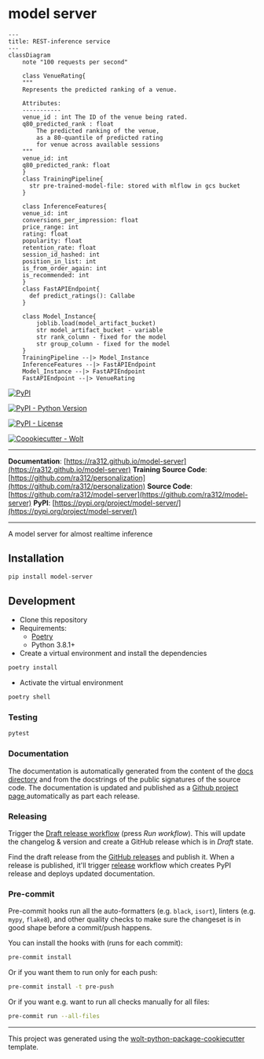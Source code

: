 # model server
```mermaid
---
title: REST-inference service
---
classDiagram
    note "100 requests per second"

    class VenueRating{
    """
    Represents the predicted ranking of a venue.

    Attributes:
    -----------
    venue_id : int The ID of the venue being rated.
    q80_predicted_rank : float
        The predicted ranking of the venue,
        as a 80-quantile of predicted rating
        for venue across available sessions
    """
    venue_id: int
    q80_predicted_rank: float
    }
    class TrainingPipeline{
      str pre-trained-model-file: stored with mlflow in gcs bucket
    }

    class InferenceFeatures{
    venue_id: int
    conversions_per_impression: float
    price_range: int
    rating: float
    popularity: float
    retention_rate: float
    session_id_hashed: int
    position_in_list: int
    is_from_order_again: int
    is_recommended: int
    }
    class FastAPIEndpoint{
      def predict_ratings(): Callabe
    }

    class Model_Instance{
        joblib.load(model_artifact_bucket)
        str model_artifact_bucket - variable
        str rank_column - fixed for the model
        str group_column - fixed for the model
    }
    TrainingPipeline --|> Model_Instance
    InferenceFeatures --|> FastAPIEndpoint
    Model_Instance --|> FastAPIEndpoint
    FastAPIEndpoint --|> VenueRating

```

[![PyPI](https://img.shields.io/pypi/v/model-server?style=flat-square)](https://pypi.python.org/pypi/model-server/)

[![PyPI - Python Version](https://img.shields.io/pypi/pyversions/model-server?style=flat-square)](https://pypi.python.org/pypi/model-server/)

[![PyPI - License](https://img.shields.io/pypi/l/model-server?style=flat-square)](https://pypi.python.org/pypi/model-server/)

[![Coookiecutter - Wolt](https://img.shields.io/badge/cookiecutter-Wolt-00c2e8?style=flat-square&logo=cookiecutter&logoColor=D4AA00&link=https://github.com/woltapp/wolt-python-package-cookiecutter)](https://github.com/woltapp/wolt-python-package-cookiecutter)


---

**Documentation**: [https://ra312.github.io/model-server](https://ra312.github.io/model-server)
**Training Source Code**: [https://github.com/ra312/personalization](https://github.com/ra312/personalization)
**Source Code**: [https://github.com/ra312/model-server](https://github.com/ra312/model-server)
**PyPI**: [https://pypi.org/project/model-server/](https://pypi.org/project/model-server/)

---

A model server  for almost realtime inference

## Installation

```sh
pip install model-server
```

## Development

* Clone this repository
* Requirements:
  * [Poetry](https://python-poetry.org/)
  * Python 3.8.1+
* Create a virtual environment and install the dependencies

```sh
poetry install
```

* Activate the virtual environment

```sh
poetry shell
```

### Testing

```sh
pytest
```

### Documentation

The documentation is automatically generated from the content of the [docs directory](./docs) and from the docstrings
 of the public signatures of the source code. The documentation is updated and published as a [Github project page
 ](https://pages.github.com/) automatically as part each release.

### Releasing

Trigger the [Draft release workflow](https://github.com/ra312/model-server/actions/workflows/draft_release.yml)
(press _Run workflow_). This will update the changelog & version and create a GitHub release which is in _Draft_ state.

Find the draft release from the
[GitHub releases](https://github.com/ra312/model-server/releases) and publish it. When
 a release is published, it'll trigger [release](https://github.com/ra312/model-server/blob/master/.github/workflows/release.yml) workflow which creates PyPI
 release and deploys updated documentation.

### Pre-commit

Pre-commit hooks run all the auto-formatters (e.g. `black`, `isort`), linters (e.g. `mypy`, `flake8`), and other quality
 checks to make sure the changeset is in good shape before a commit/push happens.

You can install the hooks with (runs for each commit):

```sh
pre-commit install
```

Or if you want them to run only for each push:

```sh
pre-commit install -t pre-push
```

Or if you want e.g. want to run all checks manually for all files:

```sh
pre-commit run --all-files
```

---

This project was generated using the [wolt-python-package-cookiecutter](https://github.com/woltapp/wolt-python-package-cookiecutter) template.
